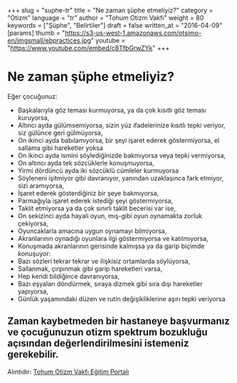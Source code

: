 +++
slug = "suphe-tr"
title = "Ne zaman şüphe etmeliyiz?"
category = "Otizm"
language = "tr"
author = "Tohum Otizm Vakfı"
weight = 80
keywords = ["Şüphe", "Belirtiler"]
draft = false
written_at = "2016-04-09"
[params]
thumb = "https://s3-us-west-1.amazonaws.com/otsimo-en/imgsmall/ebpractices.jpg"
youtube = "https://www.youtube.com/embed/c8TfbGrwZYk"
+++
# Ne zaman şüphe etmeliyiz?

Eğer çocuğunuz:

* Başkalarıyla göz teması kurmuyorsa, ya da çok kısıtlı göz teması kuruyorsa,
* Altıncı ayda gülümsemiyorsa, sizin yüz ifadelerinize kısıtlı tepki veriyor, siz gülünce geri gülmüyorsa,
* On ikinci ayda babılamıyorsa, bir şeyi işaret ederek göstermiyorsa, el sallama gibi hareketler yoksa
* On ikinci ayda ismini söylediğinizde bakmıyorsa veya tepki vermiyorsa,
* On altıncı ayda tek sözcüklerle konuşmuyorsa,
* Yirmi dördüncü ayda iki sözcüklü cümleler kurmuyorsa
* Söyleneni işitmiyor gibi davranıyor, yanından uzaklaşınca fark etmiyor, sizi aramıyorsa,
* İşaret ederek gösterdiğiniz bir şeye bakmıyorsa,
* Parmağıyla işaret ederek istediği şeyi göstermiyorsa,
* Taklit etmiyorsa ya da çok sınırlı taklit becerisi var ise,
* On sekizinci ayda hayali oyun, mış-gibi oyun oynamakta zorluk çekiyorsa,
* Oyuncaklarla amacına uygun oynamayı bilmiyorsa,
* Akranlarının oynadığı oyunlara ilgi göstermiyorsa ve katılmıyorsa,
* Konuşmada akranlarının gerisinde kalmışsa ya da garip biçimde konuşuyor:
* Bazı sözleri tekrar tekrar ve ilişkisiz ortamlarda söylüyorsa,
* Sallanmak, çırpınmak gibi garip hareketleri varsa,
* Hep kendi bildiğince davranıyorsa,
* Bazı eşyaları döndürmek, sıraya dizmek gibi sıra dışı hareketler yapıyorsa,
* Günlük yaşamındaki düzen ve rutin değişikliklerine aşırı tepki veriyorsa

## Zaman kaybetmeden bir hastaneye başvurmanız ve çocuğunuzun otizm spektrum bozukluğu açısından değerlendirilmesini istemeniz gerekebilir.

Alıntıdır: [Tohum Otizm Vakfı Eğitim Portalı](http://www.tohumotizmportali.org/icerik/otizmi-anlamak/otizm-spektrum-bozuklugunu-taniyalim/tani-nasil-ve-kimler-tarafindan-konur)
